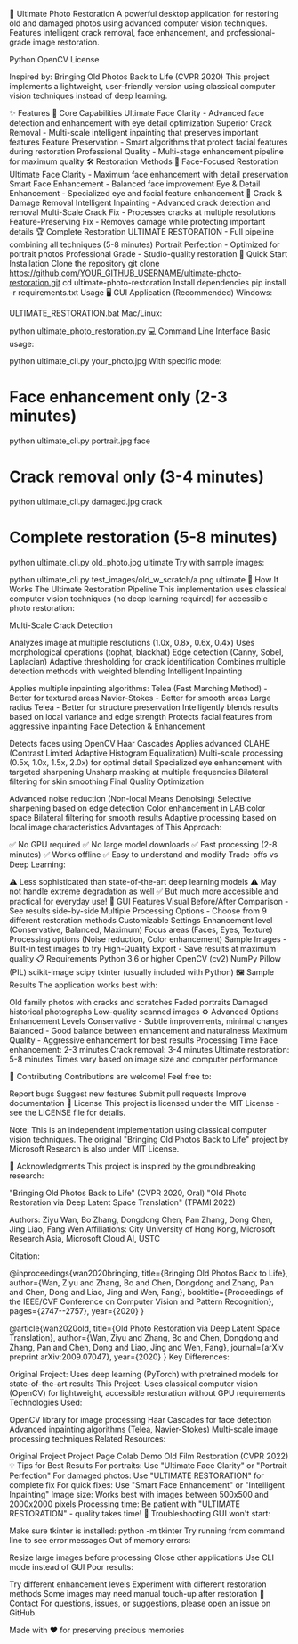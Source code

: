 🌟 Ultimate Photo Restoration
A powerful desktop application for restoring old and damaged photos using advanced computer vision techniques. Features intelligent crack removal, face enhancement, and professional-grade image restoration.

Python OpenCV License

Inspired by: Bringing Old Photos Back to Life (CVPR 2020)
This project implements a lightweight, user-friendly version using classical computer vision techniques instead of deep learning.

✨ Features
🎯 Core Capabilities
Ultimate Face Clarity - Advanced face detection and enhancement with eye detail optimization
Superior Crack Removal - Multi-scale intelligent inpainting that preserves important features
Feature Preservation - Smart algorithms that protect facial features during restoration
Professional Quality - Multi-stage enhancement pipeline for maximum quality
🛠️ Restoration Methods
👤 Face-Focused Restoration
Ultimate Face Clarity - Maximum face enhancement with detail preservation
Smart Face Enhancement - Balanced face improvement
Eye & Detail Enhancement - Specialized eye and facial feature enhancement
🔧 Crack & Damage Removal
Intelligent Inpainting - Advanced crack detection and removal
Multi-Scale Crack Fix - Processes cracks at multiple resolutions
Feature-Preserving Fix - Removes damage while protecting important details
🏆 Complete Restoration
ULTIMATE RESTORATION - Full pipeline combining all techniques (5-8 minutes)
Portrait Perfection - Optimized for portrait photos
Professional Grade - Studio-quality restoration
🚀 Quick Start
Installation
Clone the repository
git clone https://github.com/YOUR_GITHUB_USERNAME/ultimate-photo-restoration.git
cd ultimate-photo-restoration
Install dependencies
pip install -r requirements.txt
Usage
🖥️ GUI Application (Recommended)
Windows:

ULTIMATE_RESTORATION.bat
Mac/Linux:

python ultimate_photo_restoration.py
💻 Command Line Interface
Basic usage:

python ultimate_cli.py your_photo.jpg
With specific mode:

# Face enhancement only (2-3 minutes)
python ultimate_cli.py portrait.jpg face

# Crack removal only (3-4 minutes)
python ultimate_cli.py damaged.jpg crack

# Complete restoration (5-8 minutes)
python ultimate_cli.py old_photo.jpg ultimate
Try with sample images:

python ultimate_cli.py test_images/old_w_scratch/a.png ultimate
📸 How It Works
The Ultimate Restoration Pipeline
This implementation uses classical computer vision techniques (no deep learning required) for accessible photo restoration:

Multi-Scale Crack Detection

Analyzes image at multiple resolutions (1.0x, 0.8x, 0.6x, 0.4x)
Uses morphological operations (tophat, blackhat)
Edge detection (Canny, Sobel, Laplacian)
Adaptive thresholding for crack identification
Combines multiple detection methods with weighted blending
Intelligent Inpainting

Applies multiple inpainting algorithms:
Telea (Fast Marching Method) - Better for textured areas
Navier-Stokes - Better for smooth areas
Large radius Telea - Better for structure preservation
Intelligently blends results based on local variance and edge strength
Protects facial features from aggressive inpainting
Face Detection & Enhancement

Detects faces using OpenCV Haar Cascades
Applies advanced CLAHE (Contrast Limited Adaptive Histogram Equalization)
Multi-scale processing (0.5x, 1.0x, 1.5x, 2.0x) for optimal detail
Specialized eye enhancement with targeted sharpening
Unsharp masking at multiple frequencies
Bilateral filtering for skin smoothing
Final Quality Optimization

Advanced noise reduction (Non-local Means Denoising)
Selective sharpening based on edge detection
Color enhancement in LAB color space
Bilateral filtering for smooth results
Adaptive processing based on local image characteristics
Advantages of This Approach:

✅ No GPU required
✅ No large model downloads
✅ Fast processing (2-8 minutes)
✅ Works offline
✅ Easy to understand and modify
Trade-offs vs Deep Learning:

⚠️ Less sophisticated than state-of-the-art deep learning models
⚠️ May not handle extreme degradation as well
✅ But much more accessible and practical for everyday use!
🎨 GUI Features
Visual Before/After Comparison - See results side-by-side
Multiple Processing Options - Choose from 9 different restoration methods
Customizable Settings
Enhancement level (Conservative, Balanced, Maximum)
Focus areas (Faces, Eyes, Texture)
Processing options (Noise reduction, Color enhancement)
Sample Images - Built-in test images to try
High-Quality Export - Save results at maximum quality
📋 Requirements
Python 3.6 or higher
OpenCV (cv2)
NumPy
Pillow (PIL)
scikit-image
scipy
tkinter (usually included with Python)
🖼️ Sample Results
The application works best with:

Old family photos with cracks and scratches
Faded portraits
Damaged historical photographs
Low-quality scanned images
⚙️ Advanced Options
Enhancement Levels
Conservative - Subtle improvements, minimal changes
Balanced - Good balance between enhancement and naturalness
Maximum Quality - Aggressive enhancement for best results
Processing Time
Face enhancement: 2-3 minutes
Crack removal: 3-4 minutes
Ultimate restoration: 5-8 minutes
Times vary based on image size and computer performance

🤝 Contributing
Contributions are welcome! Feel free to:

Report bugs
Suggest new features
Submit pull requests
Improve documentation
📝 License
This project is licensed under the MIT License - see the LICENSE file for details.

Note: This is an independent implementation using classical computer vision techniques. The original "Bringing Old Photos Back to Life" project by Microsoft Research is also under MIT License.

🙏 Acknowledgments
This project is inspired by the groundbreaking research:

"Bringing Old Photos Back to Life" (CVPR 2020, Oral)
"Old Photo Restoration via Deep Latent Space Translation" (TPAMI 2022)

Authors: Ziyu Wan, Bo Zhang, Dongdong Chen, Pan Zhang, Dong Chen, Jing Liao, Fang Wen
Affiliations: City University of Hong Kong, Microsoft Research Asia, Microsoft Cloud AI, USTC

Citation:

@inproceedings{wan2020bringing,
  title={Bringing Old Photos Back to Life},
  author={Wan, Ziyu and Zhang, Bo and Chen, Dongdong and Zhang, Pan and Chen, Dong and Liao, Jing and Wen, Fang},
  booktitle={Proceedings of the IEEE/CVF Conference on Computer Vision and Pattern Recognition},
  pages={2747--2757},
  year={2020}
}

@article{wan2020old,
  title={Old Photo Restoration via Deep Latent Space Translation},
  author={Wan, Ziyu and Zhang, Bo and Chen, Dongdong and Zhang, Pan and Chen, Dong and Liao, Jing and Wen, Fang},
  journal={arXiv preprint arXiv:2009.07047},
  year={2020}
}
Key Differences:

Original Project: Uses deep learning (PyTorch) with pretrained models for state-of-the-art results
This Project: Uses classical computer vision (OpenCV) for lightweight, accessible restoration without GPU requirements
Technologies Used:

OpenCV library for image processing
Haar Cascades for face detection
Advanced inpainting algorithms (Telea, Navier-Stokes)
Multi-scale image processing techniques
Related Resources:

Original Project
Project Page
Colab Demo
Old Film Restoration (CVPR 2022)
💡 Tips for Best Results
For portraits: Use "Ultimate Face Clarity" or "Portrait Perfection"
For damaged photos: Use "ULTIMATE RESTORATION" for complete fix
For quick fixes: Use "Smart Face Enhancement" or "Intelligent Inpainting"
Image size: Works best with images between 500x500 and 2000x2000 pixels
Processing time: Be patient with "ULTIMATE RESTORATION" - quality takes time!
🐛 Troubleshooting
GUI won't start:

Make sure tkinter is installed: python -m tkinter
Try running from command line to see error messages
Out of memory errors:

Resize large images before processing
Close other applications
Use CLI mode instead of GUI
Poor results:

Try different enhancement levels
Experiment with different restoration methods
Some images may need manual touch-up after restoration
📧 Contact
For questions, issues, or suggestions, please open an issue on GitHub.

Made with ❤️ for preserving precious memories
